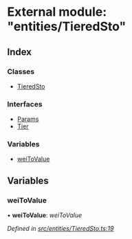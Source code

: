 # External module: "entities/TieredSto"

## Index

### Classes

* [TieredSto](../classes/_entities_tieredsto_.tieredsto.md)

### Interfaces

* [Params](../interfaces/_entities_tieredsto_.params.md)
* [Tier](../interfaces/_entities_tieredsto_.tier.md)

### Variables

* [weiToValue](_entities_tieredsto_.md#weitovalue)

## Variables

###  weiToValue

• **weiToValue**: *weiToValue*

*Defined in [src/entities/TieredSto.ts:19](https://github.com/PolymathNetwork/polymath-sdk/blob/e8bbc1e/src/entities/TieredSto.ts#L19)*
